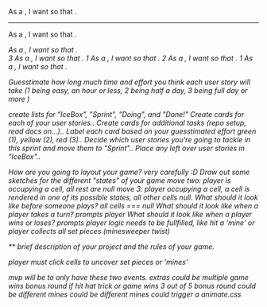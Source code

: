 As a <typeofUser>, I want <someGoals> so that <someReason>.
***************************************************
As a <gamer>, I want <a game> so that <i can be entertained>.


As a <gamer>, I want <frogger game> so that <test my skill at crossing the road>.  
3
As a <gamer>, I want <minesweeper game> so that <i can try to guess correcly>.
1
As a <gamer>, I want <portal game> so that <i can challenge myself with puzzles>.
2
As a <gamer>, I want <a roulette game> so that <i can test my luck at chance>.
1
As a <typeofUser>, I want <someGoals> so that <someReason>.

Guesstimate how long much time and effort you 
think each user story will take (1 being easy, 
an hour or less, 2 being half a day, 
3 being full day or more )

create lists for "IceBox", "Sprint", "Doing", 
and "Done!"
Create cards for each of your user stories..
Create cards for additional tasks (repo setup, 
read docs on...)..
Label each card based on your guesstimated 
effort green (1), yellow (2), red (3)..
Decide which user stories you're going to tackle 
in this sprint and move them to "Sprint"..
Place any left over user stories in "IceBox"..


How are you going to layout your game?
very carefully :D
Draw out some sketches for the different "states" 
of your game
move two: player is occupying a cell, all rest are null
move 3: player occupying a cell, a cell is rendered
in one of its possible states, all other cells null.
What should it look like before someone plays?
all cells === null
What should it look like when a player takes a turn?
prompts player
What should it look like when a player wins or loses?
prompts player
logic needs to be fullfilled, like hit a 'mine' 
or player collects all set pieces (minesweeper twist)

** brief description of your project and the 
rules of your game.

player must click cells to uncover set pieces or
'mines'

mvp will be to only have these two events.
extras could be multiple game wins
bonus round if hit hat trick or game wins 3 out of 5
bonus round could be different
mines could be different
mines could trigger a animate.css
